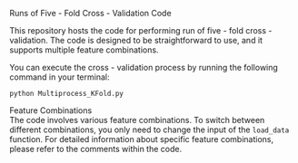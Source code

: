 Runs of Five - Fold Cross - Validation Code  

This repository hosts the code for performing  run of five - fold cross - validation. The code is designed to be straightforward to use, and it supports multiple feature combinations.
  
You can execute the cross - validation process by running the following command in your terminal:

    python Multiprocess_KFold.py 

Feature Combinations  
The code involves various feature combinations. To switch between different combinations, you only need to change the input of the `load_data` function. For detailed information about specific feature combinations, please refer to the comments within the code.